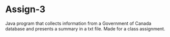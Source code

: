 # Assign-3
Java program that collects information from a Government of Canada database and presents a summary in a txt file. Made for a class assignment.
